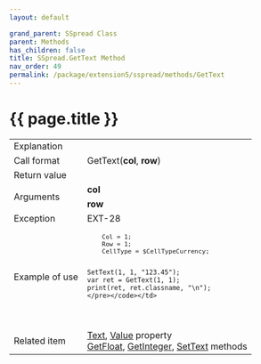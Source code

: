 ```yaml
---
layout: default

grand_parent: SSpread Class
parent: Methods
has_children: false
title: SSpread.GetText Method
nav_order: 49
permalink: /package/extension5/sspread/methods/GetText
---
```

# {{ page.title }}

<table>
  <tr>
    <td>Explanation</td>
    <td colspan="2"></td>
  </tr>
  <tr>
    <td>Call format</td>
    <td colspan="2">GetText(<b>col</b>, <b>row</b>)</td>
  </tr>
  <tr>
    <td>Return value</td>
    <td colspan="2"></td>
  </tr>  
  <tr>
    <td rowspan="2">Arguments</td>
    <td><b>col</b></td>
    <td></td>
  </tr>
  <tr>
    <td><b>row</b></td>
    <td></td>
  </tr>
  <tr>
    <td>Exception</td>
    <td>EXT-28</td>
    <td></td>
  </tr>
  <tr>
    <td>Example of use</td>
    <td colspan="2"><code><pre>
    Col = 1;
    Row = 1;
    CellType = $CellTypeCurrency;
    
    SetText(1, 1, "123.45");
    var ret = GetText(1, 1);
    print(ret, ret.classname, "\n");
    </pre></code></td>
  </tr>
  <tr>
    <td>Related item</td>
    <td colspan="2"><a href="/package/extension5/sspread/properties/text">Text</a>, <a href="/package/extension5/sspread/properties/value">Value</a> property<br><a href="/package/extension5/sspread/methods/GetFloat">GetFloat</a>, <a href="/package/extension5/sspread/methods/GetInteger">GetInteger</a>, <a href="/package/extension5/sspread/methods/SetText">SetText</a> methods</td>
  </tr>
</table>
